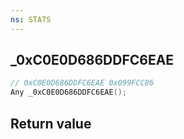 ```yaml
---
ns: STATS
---
```

## _0xC0E0D686DDFC6EAE

```c
// 0xC0E0D686DDFC6EAE 0x099FCC86
Any _0xC0E0D686DDFC6EAE();
```


## Return value
